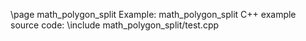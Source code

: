 \page math_polygon_split Example: math_polygon_split
C++ example source code:
\include math_polygon_split/test.cpp
